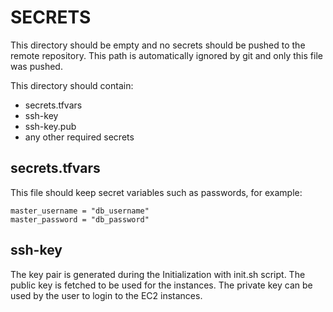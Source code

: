 # SECRETS

This directory should be empty and no secrets should be pushed to the remote repository. This path is automatically ignored by git and only this file was pushed.

This directory should contain:

* secrets.tfvars
* ssh-key
* ssh-key.pub
* any other required secrets

## secrets.tfvars

This file should keep secret variables such as passwords, for example:

```
master_username = "db_username"
master_password = "db_password"
```

## ssh-key

The key pair is generated during the Initialization with init.sh script. The public key is fetched to be used for the instances. The private key can be used by the user to login to the EC2 instances.
